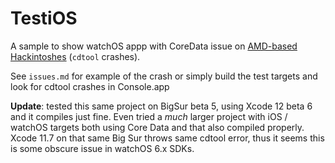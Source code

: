 # TestiOS

A sample to show watchOS appp with CoreData issue on [AMD-based Hackintoshes](https://github.com/radianttap/EFI-ASRock-X570-ITX-iMacPro1-1) (`cdtool` crashes). 

See `issues.md` for example of the crash or simply build the test targets and look for cdtool crashes in Console.app

**Update**: tested this same project on BigSur beta 5, using Xcode 12 beta 6 and it compiles just fine. Even tried a *much* larger project with iOS / watchOS targets both using Core Data and that also compiled properly. Xcode 11.7 on that same Big Sur throws same cdtool error, thus it seems this is some obscure issue in watchOS 6.x SDKs.
